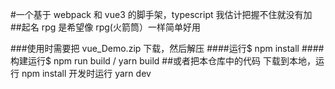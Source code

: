 #一个基于 webpack 和 vue3 的脚手架，typescript 我估计把握不住就没有加 ##起名 rpg 是希望像 rpg(火箭筒）一样简单好用

###使用时需要把 vue_Demo.zip 下载，然后解压 ####运行$ npm install ####构建运行$ npm run build / yarn build ##或者把本仓库中的代码 下载到本地，运行 npm install
开发时运行 yarn dev
